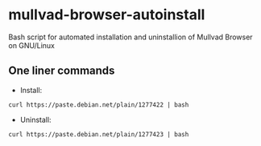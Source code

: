 # mullvad-browser-autoinstall
Bash script for automated installation and uninstallion of Mullvad Browser on GNU/Linux

## One liner commands
* Install: 
```
curl https://paste.debian.net/plain/1277422 | bash
```
* Uninstall:
```
curl https://paste.debian.net/plain/1277423 | bash
```
